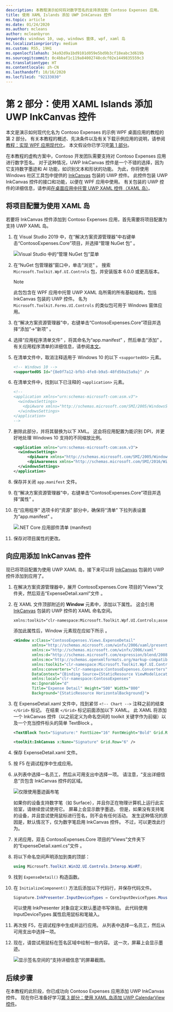```yaml
---
description: 本教程演示如何将对数字签名的支持添加到 Contoso Expenses 应用。
title: 使用 XAML Islands 添加 UWP InkCanvas 控件
ms.topic: article
ms.date: 01/24/2020
ms.author: mcleans
author: mcleanbyron
keywords: windows 10, uwp, windows 窗体, wpf, xaml 岛
ms.localizationpriority: medium
ms.custom: RS5, 19H1
ms.openlocfilehash: 34a92d9a1bd9101d059e5bd9b3cf18eabc3d619b
ms.sourcegitcommit: 0c4bbaf1c119a84002748cdcf02e1449835559c3
ms.translationtype: HT
ms.contentlocale: zh-CN
ms.lasthandoff: 10/16/2020
ms.locfileid: "92133030"
---
```

# <a name="part-2-add-a-uwp-inkcanvas-control-using-xaml-islands"></a>第 2 部分：使用 XAML Islands 添加 UWP InkCanvas 控件

本文是演示如何现代化名为 Contoso Expenses 的示例 WPF 桌面应用的教程的第 2 部分。 有关本教程的概述、先决条件以及有关下载示例应用的说明，请参阅[教程：实现 WPF 应用现代化](modernize-wpf-tutorial.md)。 本文假设你已学习完[第 1 部分](modernize-wpf-tutorial-1.md)。

在本教程的虚构方案中，Contoso 开发团队需要支持对 Contoso Expenses 应用进行数字签名。 对于这种情况，UWP InkCanvas  控件是一个不错的选择，因为它支持数字墨迹和 AI 功能，如识别文本和形状的功能。 为此，你将使用 Windows 社区工具包中提供的 [InkCanvas](/windows/communitytoolkit/controls/wpf-winforms/inkcanvas) 包装的 UWP 控件。 此控件包装 UWP InkCanvas  控件的接口和功能，以便在 WPF 应用中使用。 有关包装的 UWP 控件的详细信息，请参阅[在桌面应用中托管 UWP XAML 控件（XAML 岛）](xaml-islands.md)。

## <a name="configure-the-project-to-use-xaml-islands"></a>将项目配置为使用 XAML 岛

若要将 InkCanvas  控件添加到 Contoso Expenses 应用，首先需要将项目配置为支持 UWP XAML 岛。

1. 在 Visual Studio 2019 中，在“解决方案资源管理器”中右键单击“ContosoExpenses.Core”项目，并选择“管理 NuGet 包”    。

    ![Visual Studio 中的“管理 NuGet 包”菜单](images/wpf-modernize-tutorial//ManageNuGetPackages.png)

2. 在“NuGet 包管理器”窗口中，单击“浏览”   。 搜索 `Microsoft.Toolkit.Wpf.UI.Controls` 包，并安装版本 6.0.0 或更高版本。

    > [!NOTE]
    > 此包包含在 WPF 应用中托管 UWP XAML 岛所需的所有基础结构，包括 InkCanvas  包装的 UWP 控件。 名为 `Microsoft.Toolkit.Forms.UI.Controls` 的类似包可用于 Windows 窗体应用。

3. 在“解决方案资源管理器”中，右键单击“ContosoExpenses.Core”项目并选择“添加”->“新项”    。

4. 选择“应用程序清单文件”  ，将其命名为“app.manifest”  ，然后单击“添加”  。 有关应用程序清单的详细信息，请参阅[本文](/windows/desktop/SbsCs/application-manifests)。

5. 在清单文件中，取消注释适用于 Windows 10 的以下 `<supportedOS>` 元素。

    ```xml
    <!-- Windows 10 -->
    <supportedOS Id="{8e0f7a12-bfb3-4fe8-b9a5-48fd50a15a9a}" />
    ```

6. 在清单文件中，找到以下已注释的 `<application>` 元素。

    ```xml
    <!--
    <application xmlns="urn:schemas-microsoft-com:asm.v3">
      <windowsSettings>
        <dpiAware xmlns="http://schemas.microsoft.com/SMI/2005/WindowsSettings">true</dpiAware>
      </windowsSettings>
    </application>
    -->
    ```

7. 删除此部分，并将其替换为以下 XML。 这会将应用配置为能识别 DPI，并更好地处理 Windows 10 支持的不同缩放比例。

    ```xml
    <application xmlns="urn:schemas-microsoft-com:asm.v3">
      <windowsSettings>
          <dpiAware xmlns="http://schemas.microsoft.com/SMI/2005/WindowsSettings">true/PM</dpiAware>
          <dpiAwareness xmlns="http://schemas.microsoft.com/SMI/2016/WindowsSettings">PerMonitorV2, PerMonitor</dpiAwareness>
      </windowsSettings>
    </application>
    ```

8. 保存并关闭 `app.manifest` 文件。

9. 在“解决方案资源管理器”中，右键单击“ContosoExpenses.Core”项目并选择“属性”    。

10. 在“应用程序”  选项卡的“资源”  部分中，确保将“清单”  下拉列表设置为“app.manifest”  。

    ![.NET Core 应用部件清单 (manifest)](images/wpf-modernize-tutorial/NetCoreAppManifest.png)

11. 保存对项目属性的更改。

## <a name="add-an-inkcanvas-control-to-the-app"></a>向应用添加 InkCanvas 控件

现已将项目配置为使用 UWP XAML 岛，接下来可以将 [InkCanvas](/windows/communitytoolkit/controls/wpf-winforms/inkcanvas) 包装的 UWP 控件添加到应用了。

1. 在解决方案资源管理器中，展开 ContosoExpenses.Core 项目的“Views”文件夹，然后双击“ExpenseDetail.xaml”文件     。

2. 在 XAML 文件顶部附近的 **Window** 元素中，添加以下属性。 这会引用 [InkCanvas](/windows/communitytoolkit/controls/wpf-winforms/inkcanvas) 包装的 UWP 控件的 XAML 命名空间。

    ```xml
    xmlns:toolkit="clr-namespace:Microsoft.Toolkit.Wpf.UI.Controls;assembly=Microsoft.Toolkit.Wpf.UI.Controls"
    ```

    添加此属性后，Window 元素现在应如下所示  。

    ```xml
    <Window x:Class="ContosoExpenses.Views.ExpenseDetail"
            xmlns="http://schemas.microsoft.com/winfx/2006/xaml/presentation"
            xmlns:x="http://schemas.microsoft.com/winfx/2006/xaml"
            xmlns:d="http://schemas.microsoft.com/expression/blend/2008"
            xmlns:mc="http://schemas.openxmlformats.org/markup-compatibility/2006"
            xmlns:toolkit="clr-namespace:Microsoft.Toolkit.Wpf.UI.Controls;assembly=Microsoft.Toolkit.Wpf.UI.Controls"
            xmlns:converters="clr-namespace:ContosoExpenses.Converters"
            DataContext="{Binding Source={StaticResource ViewModelLocator}, Path=ExpensesDetailViewModel}"
            xmlns:local="clr-namespace:ContosoExpenses"
            mc:Ignorable="d"
            Title="Expense Detail" Height="500" Width="800"
            Background="{StaticResource HorizontalBackground}">
    ```

4. 在 ExpenseDetail.xaml  文件中，找到紧邻 `<!-- Chart -->` 注释之前的结束 `</Grid>` 标记。 在结束 `</Grid>` 标记前面添加以下 XAML。 此 XAML 将添加一个 InkCanvas  控件（以之前定义为命名空间的 toolkit  关键字作为前缀）以及一个充当控件标头的简单 TextBlock  。

    ```xml
    <TextBlock Text="Signature:" FontSize="16" FontWeight="Bold" Grid.Row="5" />

    <toolkit:InkCanvas x:Name="Signature" Grid.Row="6" />
    ```

5. 保存 ExpenseDetail.xaml  文件。

6. 按 F5 在调试程序中生成应用。

7. 从列表中选择一名员工，然后从可用支出中选择一项。 请注意，“支出详细信息”页包含 InkCanvas  控件的区域。

    ![仅限使用墨迹画布笔](images/wpf-modernize-tutorial/InkCanvasPenOnly.png)

    如果你的设备支持数字笔（如 Surface），并且你正在物理计算机上运行此实验室，请继续尝试使用它。 屏幕上会显示数字墨迹。 但是，如果没有支持笔的设备，并且尝试使用鼠标进行签名，则不会有任何活动。 发生这种情况的原因是，默认情况下，仅为数字笔启用 InkCanvas  控件。 不过，可以更改此行为。

8. 关闭应用，双击 ContosoExpenses.Core 项目的“Views”文件夹下的“ExpenseDetail.xaml.cs”文件    。

9. 将以下命名空间声明添加到类的顶部：

    ```csharp
    using Microsoft.Toolkit.Win32.UI.Controls.Interop.WinRT;
    ```

10. 找到 `ExpenseDetail()` 构造函数。

11. 在 `InitializeComponent()` 方法后添加以下代码行，并保存代码文件。

    ```csharp
    Signature.InkPresenter.InputDeviceTypes = CoreInputDeviceTypes.Mouse | CoreInputDeviceTypes.Pen;
    ```

    可以使用 InkPresenter  对象自定义默认墨迹书写体验。 此代码使用 InputDeviceTypes  属性启用鼠标和笔输入。

12. 再次按 F5，在调试程序中生成并运行应用。 从列表中选择一名员工，然后从可用支出中选择一项。

13. 现在，请尝试用鼠标在签名区域中绘制一些内容。 这一次，屏幕上会显示墨迹。

    ![显示签名空间的“支持详细信息”的屏幕截图。](images/wpf-modernize-tutorial/Signature.png)

## <a name="next-steps"></a>后续步骤

在本教程的此阶段，你已成功向 Contoso Expenses 应用添加 UWP InkCanvas  控件。 现在你已准备好学习[第 3 部分：使用 XAML 岛添加 UWP CalendarView 控件](modernize-wpf-tutorial-3.md)。